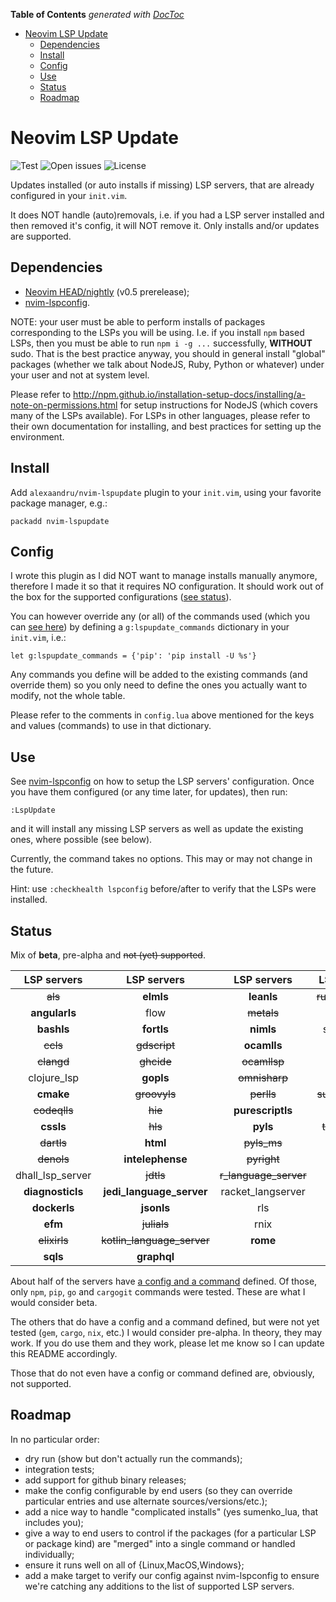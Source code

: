 <!-- START doctoc generated TOC please keep comment here to allow auto update -->
<!-- DON'T EDIT THIS SECTION, INSTEAD RE-RUN doctoc TO UPDATE -->
**Table of Contents**  *generated with [DocToc](https://github.com/thlorenz/doctoc)*

- [Neovim LSP Update](#neovim-lsp-update)
  - [Dependencies](#dependencies)
  - [Install](#install)
  - [Config](#config)
  - [Use](#use)
  - [Status](#status)
  - [Roadmap](#roadmap)

<!-- END doctoc generated TOC please keep comment here to allow auto update -->

# Neovim LSP Update

![Test](https://github.com/alexaandru/nvim-lspupdate/workflows/Test/badge.svg)
![Open issues](https://img.shields.io/github/issues/alexaandru/nvim-lspupdate.svg)
![License](https://img.shields.io/badge/License-MIT-blue.svg)

Updates installed (or auto installs if missing) LSP servers, that are already
configured in your `init.vim`.

It does NOT handle (auto)removals, i.e. if you had a LSP
server installed and then removed it's config, it will NOT
remove it. Only installs and/or updates are supported.

## Dependencies

- [Neovim HEAD/nightly](https://github.com/neovim/neovim/releases/tag/nightly) (v0.5 prerelease);
- [nvim-lspconfig](https://github.com/neovim/nvim-lspconfig).

NOTE: your user must be able to perform installs of packages corresponding to the LSPs
you will be using. I.e. if you install `npm` based LSPs, then you must be able to
run `npm i -g ...` successfully, **WITHOUT** sudo. That is the best practice anyway,
you should in general install "global" packages (whether we talk about NodeJS, Ruby,
Python or whatever) under your user and not at system level.

Please refer to http://npm.github.io/installation-setup-docs/installing/a-note-on-permissions.html
for setup instructions for NodeJS (which covers many of the LSPs available). For
LSPs in other languages, please refer to their own documentation for installing,
and best practices for setting up the environment.

## Install

Add `alexaandru/nvim-lspupdate` plugin to your `init.vim`, using your favorite
package manager, e.g.:

```
packadd nvim-lspupdate
```

## Config

I wrote this plugin as I did NOT want to manage installs manually anymore,
therefore I made it so that it requires NO configuration. It should work
out of the box for the supported configurations ([see status](#status)).

You can however override any (or all) of the commands used (which you can
[see here](lua/lspupdate/config.lua#L85)) by defining a `g:lspupdate_commands`
dictionary in your `init.vim`, i.e.:

```VimL
let g:lspupdate_commands = {'pip': 'pip install -U %s'}
```

Any commands you define will be added to the existing commands (and override
them) so you only need to define the ones you actually want to modify, not the
whole table.

Please refer to the comments in `config.lua` above mentioned for the keys
and values (commands) to use in that dictionary.

## Use

See [nvim-lspconfig](https://github.com/neovim/nvim-lspconfig#quickstart) on
how to setup the LSP servers' configuration. Once you have them configured
(or any time later, for updates), then run:

```
:LspUpdate
```

and it will install any missing LSP servers as well as update the existing ones,
where possible (see below).

Currently, the command takes no options. This may or may not change in the future.

Hint: use `:checkhealth lspconfig` before/after to verify that the LSPs were
installed.

## Status

Mix of <b>beta</b>, pre-alpha and <s>not (yet) supported</s>.

|LSP servers|LSP servers|LSP servers|LSP servers|
|:-:|:-:|:-:|:-:|
|<s>als</s>          |<b>elmls</b>                  |<b>leanls</b>            |<s>rust_analyzer</s>|
|<b>angularls</b>    |flow                          |<s>metals</s>            |<s>scry</s>         |
|<b>bashls</b>       |<b>fortls</b>                 |<b>nimls</b>             |solargraph          |
|<s>ccls</s>         |<s>gdscript</s>               |<b>ocamlls</b>           |sorbet              |
|<s>clangd</s>       |<s>ghcide</s>                 |<s>ocamllsp</s>          |<s>sourcekit</s>    |
|clojure_lsp         |<b>gopls</b>                  |<s>omnisharp</s>         |<b>sqlls</b>        |
|<b>cmake</b>        |<s>groovyls</s>               |<s>perlls</s>            |<s>sumneko_lua</s>  |
|<s>codeqlls</s>     |<s>hie</s>                    |<b>purescriptls</b>      |<b>svelte</b>       |
|<b>cssls</b>        |<s>hls</s>                    |<b>pyls</b>              |<s>terraformls</s>  |
|<s>dartls</s>       |<b>html</b>                   |<s>pyls_ms</s>           |<b>texlab</b>       |
|<s>denols</s>       |<b>intelephense</b>           |<s>pyright</s>           |<b>tsserver</b>     |
|dhall_lsp_server    |<s>jdtls</s>                  |<s>r_language_server</s> |<b>vimls</b>        |
|<b>diagnosticls</b> |<b>jedi_language_server</b>   |racket_langserver        |<s>vls</s>          |
|<b>dockerls</b>     |<b>jsonls</b>                 |rls                      |<b>vuels</b>        |
|<b>efm</b>          |<s>julials</s>                |rnix                     |<b>yamlls</b>       |
|<s>elixirls</s>     |<s>kotlin_language_server</s> |<b>rome</b>              |<s>zls</s>          |
|<b>sqls</b>         |<b>graphql</b>|

About half of the servers have [a config and a command](lua/lspupdate/config.lua)
defined. Of those, only `npm`, `pip`, `go` and `cargogit` commands were
tested. These are what I would consider beta.

The others that do have a config and a command defined, but were not yet
tested (`gem`, `cargo`, `nix`, etc.) I would consider pre-alpha. In theory,
they may work. If you do use them and they work, please let me know so I
can update this README accordingly.

Those that do not even have a config or command defined are, obviously,
not supported.

## Roadmap

In no particular order:

- dry run (show but don't actually run the commands);
- integration tests;
- add support for github binary releases;
- make the config configurable by end users (so they can override
  particular entries and use alternate sources/versions/etc.);
- add a nice way to handle "complicated installs" (yes sumenko_lua,
  that includes you);
- give a way to end users to control if the packages (for a
  particular LSP or package kind) are "merged" into a single
  command or handled individually;
- ensure it runs well on all of {Linux,MacOS,Windows};
- add a make target to verify our config against nvim-lspconfig
  to ensure we're catching any additions to the list of supported
  LSP servers.

